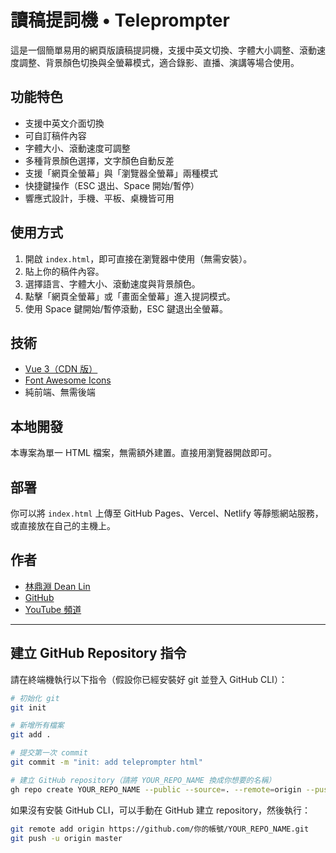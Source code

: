 # 讀稿提詞機 • Teleprompter

這是一個簡單易用的網頁版讀稿提詞機，支援中英文切換、字體大小調整、滾動速度調整、背景顏色切換與全螢幕模式，適合錄影、直播、演講等場合使用。

## 功能特色

- 支援中英文介面切換
- 可自訂稿件內容
- 字體大小、滾動速度可調整
- 多種背景顏色選擇，文字顏色自動反差
- 支援「網頁全螢幕」與「瀏覽器全螢幕」兩種模式
- 快捷鍵操作（ESC 退出、Space 開始/暫停）
- 響應式設計，手機、平板、桌機皆可用

## 使用方式

1. 開啟 `index.html`，即可直接在瀏覽器中使用（無需安裝）。
2. 貼上你的稿件內容。
3. 選擇語言、字體大小、滾動速度與背景顏色。
4. 點擊「網頁全螢幕」或「畫面全螢幕」進入提詞模式。
5. 使用 Space 鍵開始/暫停滾動，ESC 鍵退出全螢幕。

## 技術

- [Vue 3（CDN 版）](https://vuejs.org/)
- [Font Awesome Icons](https://fontawesome.com/)
- 純前端、無需後端

## 本地開發

本專案為單一 HTML 檔案，無需額外建置。直接用瀏覽器開啟即可。

## 部署

你可以將 `index.html` 上傳至 GitHub Pages、Vercel、Netlify 等靜態網站服務，或直接放在自己的主機上。

## 作者

- [林鼎淵 Dean Lin](https://facebook.com/deanlinbao)
- [GitHub](https://github.com/dean9703111)
- [YouTube 頻道](https://youtube.com/@dlcorner)

---

## 建立 GitHub Repository 指令

請在終端機執行以下指令（假設你已經安裝好 git 並登入 GitHub CLI）：

```sh
# 初始化 git
git init

# 新增所有檔案
git add .

# 提交第一次 commit
git commit -m "init: add teleprompter html"

# 建立 GitHub repository（請將 YOUR_REPO_NAME 換成你想要的名稱）
gh repo create YOUR_REPO_NAME --public --source=. --remote=origin --push
```

如果沒有安裝 GitHub CLI，可以手動在 GitHub 建立 repository，然後執行：

```sh
git remote add origin https://github.com/你的帳號/YOUR_REPO_NAME.git
git push -u origin master
```
